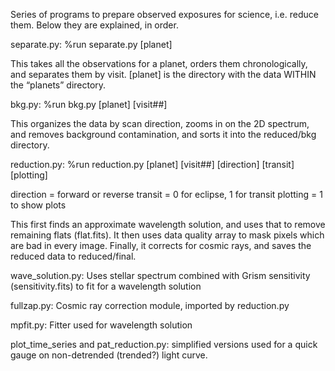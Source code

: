 Series of programs to prepare observed exposures for science, i.e. reduce them. Below they are explained, in order.

separate.py: %run separate.py [planet]

This takes all the observations for a planet, orders them chronologically,  and separates them by visit. [planet] is the directory with the data WITHIN the “planets” directory.


bkg.py: %run bkg.py [planet] [visit##]

This organizes the data by scan direction, zooms in on the 2D spectrum, and removes background contamination, and sorts it into the reduced/bkg directory.

reduction.py: %run reduction.py [planet] [visit##] [direction] [transit] [plotting]

direction = forward or reverse
transit = 0 for eclipse, 1 for transit
plotting = 1 to show plots

This first finds an approximate wavelength solution, and uses that to remove remaining flats (flat.fits). It then uses data quality array to mask pixels which are bad in every image. Finally, it corrects for cosmic rays, and saves the reduced data to reduced/final.

wave_solution.py: Uses stellar spectrum combined with Grism sensitivity (sensitivity.fits) to fit for a wavelength solution

fullzap.py: Cosmic ray correction module, imported by reduction.py

mpfit.py: Fitter used for wavelength solution

plot_time_series and pat_reduction.py: simplified versions used for a quick gauge on non-detrended (trended?) light curve.

